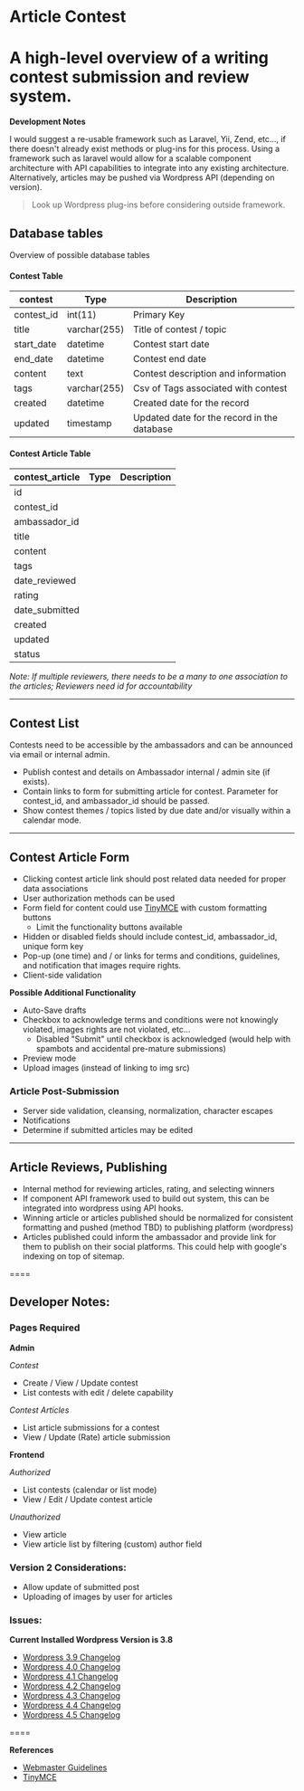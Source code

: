 # Article Contest

A high-level overview of a writing contest submission and review system.
====

**Development Notes**

I would suggest a re-usable framework such as Laravel, Yii, Zend, etc..., if there doesn't already exist methods or plug-ins for this process.  Using a framework such as laravel would allow for a scalable component architecture with API capabilities to integrate into any existing architecture.  Alternatively, articles may be pushed via Wordpress API (depending on version).

> Look up Wordpress plug-ins before considering outside framework.

## Database tables

Overview of possible database tables

#### Contest Table

| contest | Type | Description |
|  ---- | ---- | ---- |
| contest_id | int(11) | Primary Key |
| title | varchar(255) | Title of contest / topic |
| start_date | datetime | Contest start date |
| end_date | datetime | Contest end date  |
| content | text | Contest description and information |
| tags | varchar(255) | Csv of Tags associated with contest |
| created  | datetime | Created date for the record |
| updated | timestamp | Updated date for the record in the database |

#### Contest Article Table

| contest_article | Type | Description |
|  ---- | ---- | ---- |
| id | | |
| contest_id | | |
| ambassador_id  | | |
| title  | | |
| content  | | |
| tags  | | |
| date_reviewed  | | |
| rating | | |
| date_submitted | | |
| created | | |
| updated | | |
| status | | |


_Note: If multiple reviewers, there needs to be a many to one association to the articles; Reviewers need id for accountability_

----

## Contest List

Contests need to be accessible by the ambassadors and can be announced via email or internal admin.

 - Publish contest and details on Ambassador internal / admin site (if exists).
 - Contain links to form for submitting article for contest. Parameter for contest_id, and ambassador_id should be passed.
 - Show contest themes / topics listed by due date and/or visually within a calendar mode.

----

## Contest Article Form

- Clicking contest article link should post related data needed for proper data associations
- User authorization methods can be used
- Form field for content could use [TinyMCE](https://www.tinymce.com/) with custom formatting buttons 
  - Limit the functionality buttons available
- Hidden or disabled fields should include contest_id, ambassador_id, unique form key
- Pop-up (one time) and / or links for terms and conditions, guidelines, and notification that images require rights.
- Client-side validation

**Possible Additional Functionality**

- Auto-Save drafts
- Checkbox to acknowledge terms and conditions were not knowingly violated, images rights are not violated, etc...
  - Disabled "Submit" until checkbox is acknowledged (would help with spambots and accidental pre-mature submissions)
- Preview mode
- Upload images (instead of linking to img src)

### Article Post-Submission

- Server side validation, cleansing, normalization, character escapes
- Notifications
- Determine if submitted articles may be edited

---- 

## Article Reviews, Publishing

- Internal method for reviewing articles, rating, and selecting winners
- If component API framework used to build out system, this can be integrated into wordpress using API hooks.
- Winning article or articles published should be normalized for consistent formatting and pushed (method TBD) to publishing platform (wordpress)
- Articles published could inform the ambassador and provide link for them to publish on their social platforms.  This could help with google's indexing on top of sitemap.

====

## Developer Notes:

### Pages Required

**Admin**

_Contest_

- Create / View / Update contest
- List contests with edit / delete capability

_Contest Articles_

- List article submissions for a contest
- View / Update (Rate) article submission

**Frontend**

_Authorized_

- List contests (calendar or list mode)
- View / Edit / Update contest article

_Unauthorized_

- View article
- View article list by filtering (custom) author field


### Version 2 Considerations:

- Allow update of submitted post
- Uploading of images by user for articles

### Issues:

**Current Installed Wordpress Version is 3.8**

- [Wordpress 3.9 Changelog](https://codex.wordpress.org/Version_3.9)
- [Wordpress 4.0 Changelog](https://codex.wordpress.org/Version_4.0)
- [Wordpress 4.1 Changelog](https://codex.wordpress.org/Version_4.1)
- [Wordpress 4.2 Changelog](https://codex.wordpress.org/Version_4.2)
- [Wordpress 4.3 Changelog](https://codex.wordpress.org/Version_4.3)
- [Wordpress 4.4 Changelog](https://codex.wordpress.org/Version_4.4)
- [Wordpress 4.5 Changelog](https://codex.wordpress.org/Version_4.5)




====

**References**

- [Webmaster Guidelines](https://support.google.com/webmasters/answer/35769?hl=en&ref_topic=6002025)
- [TinyMCE](https://www.tinymce.com/)
